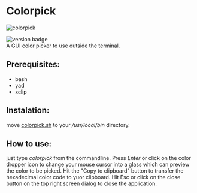 # Colorpick

![colorpick](https://user-images.githubusercontent.com/37278803/131994625-689dd886-11d0-4c44-ab72-35975abda1e7.gif)

![version badge](https://img.shields.io/badge/Version-1.1-sucess)  
A GUI color picker to use outside the terminal.

## Prerequisites: 
* bash
* yad
* xclip  

## Instalation: 
move [colorpick.sh](https://github.com/PinheiroCosta/MyScripts/blob/main/bash/colorpick.sh) to your _/usr/local/bin_ directory. 

## How to use: 
just type _colorpick_ from the commandline. Press _Enter_ or click on the color dropper icon to change your mouse cursor into a glass which can preview the color  to be picked. Hit the "Copy to clipboard" button to transfer the hexadecimal color code to yuor clipboard. Hit Esc or click on the close button on the top right screen dialog to close the application.
